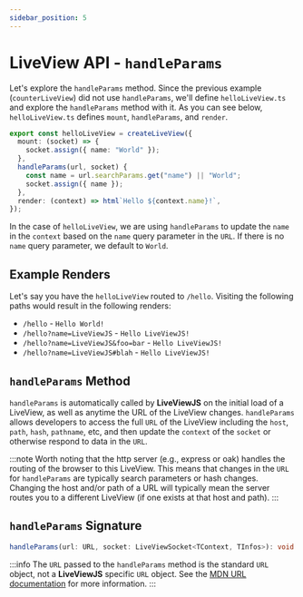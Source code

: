 ```yaml
---
sidebar_position: 5
---
```


# LiveView API - `handleParams`

Let's explore the `handleParams` method. Since the previous example (`counterLiveView`) did not use `handleParams`,
we'll define `helloLiveView.ts` and explore the `handleParams` method with it. As you can see below, `helloLiveView.ts`
defines `mount`, `handleParams`, and `render`.

```ts title="helloLiveView.ts"
export const helloLiveView = createLiveView({
  mount: (socket) => {
    socket.assign({ name: "World" });
  },
  handleParams(url, socket) {
    const name = url.searchParams.get("name") || "World";
    socket.assign({ name });
  },
  render: (context) => html`Hello ${context.name}!`,
});
```

In the case of `helloLiveView`, we are using `handleParams` to update the `name` in the `context` based on the `name`
query parameter in the `URL`. If there is no `name` query parameter, we default to `World`.

## Example Renders

Let's say you have the `helloLiveView` routed to `/hello`. Visiting the following paths would result in the following
renders:

- `/hello` - `Hello World!`
- `/hello?name=LiveViewJS` - `Hello LiveViewJS!`
- `/hello?name=LiveViewJS&foo=bar` - `Hello LiveViewJS!`
- `/hello?name=LiveViewJS#blah` - `Hello LiveViewJS!`

## `handleParams` Method

`handleParams` is automatically called by **LiveViewJS** on the initial load of a LiveView, as well as anytime the URL of
the LiveView changes. `handleParams` allows developers to access the full `URL` of the LiveView including the `host`,
`path`, `hash`, `pathname`, etc, and then update the `context` of the `socket` or otherwise respond to data in the `URL`.

:::note Worth noting that the http server (e.g.,  express or oak) handles the routing of the browser to this LiveView. This
means that changes in the `URL` for `handleParams` are typically search parameters or hash changes. Changing the host
and/or path of a URL will typically mean the server routes you to a different LiveView (if one exists at that host and
path). :::

## `handleParams` Signature

```ts
handleParams(url: URL, socket: LiveViewSocket<TContext, TInfos>): void | Promise<void>;
```

:::info The `URL` passed to the `handleParams` method is the standard `URL` object, not a **LiveViewJS** specific `URL`
object. See the [MDN URL documentation](https://developer.mozilla.org/en-US/docs/Web/API/URL) for more information. :::
